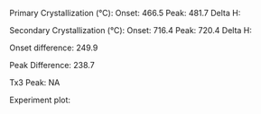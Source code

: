Primary Crystallization (°C):
	Onset: 466.5
	Peak: 481.7
	Delta H: 

Secondary Crystallization  (°C):
	Onset: 716.4
	Peak: 720.4
	Delta H:

Onset difference: 249.9

Peak Difference: 238.7

Tx3 Peak: NA
<!-- PUBLISH STOP -->
Experiment plot:

